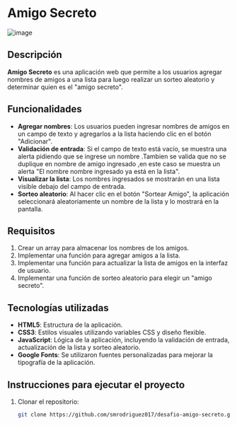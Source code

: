 # Amigo Secreto
![image](https://github.com/user-attachments/assets/403f7c76-b88e-452a-a67c-02c6c53e6b08)

## Descripción

**Amigo Secreto** es una aplicación web  que permite a los usuarios agregar nombres de amigos a una lista para luego realizar un sorteo aleatorio y determinar quien es el "amigo secreto".

## Funcionalidades

- **Agregar nombres**: Los usuarios pueden ingresar nombres de amigos en un campo de texto y agregarlos a la lista haciendo clic en el botón "Adicionar".
- **Validación de entrada**: Si el campo de texto está vacío, se muestra una alerta pidiendo que se ingrese un nombre .Tambien se valida que no se duplique en nombre de amigo ingresado ,en este caso se muestra un alerta "El nombre nombre ingresado ya está en la lista".
- **Visualizar la lista**: Los nombres ingresados se mostrarán en una lista visible debajo del campo de entrada.
- **Sorteo aleatorio**: Al hacer clic en el botón "Sortear Amigo", la aplicación seleccionará aleatoriamente un nombre de la lista y lo mostrará en la pantalla.

## Requisitos

1. Crear un array para almacenar los nombres de los amigos.
2. Implementar una función para agregar amigos a la lista.
3. Implementar una función para actualizar la lista de amigos en la interfaz de usuario.
4. Implementar una función de sorteo aleatorio para elegir un "amigo secreto".

## Tecnologías utilizadas

- **HTML5**: Estructura de la aplicación.
- **CSS3**: Estilos visuales utilizando variables CSS y diseño flexible.
- **JavaScript**: Lógica de la aplicación, incluyendo la validación de entrada, actualización de la lista y sorteo aleatorio.
- **Google Fonts**: Se utilizaron fuentes personalizadas para mejorar la tipografía de la aplicación.

## Instrucciones para ejecutar el proyecto

1. Clonar el repositorio:

   ```bash
   git clone https://github.com/smrodriguez017/desafio-amigo-secreto.git
